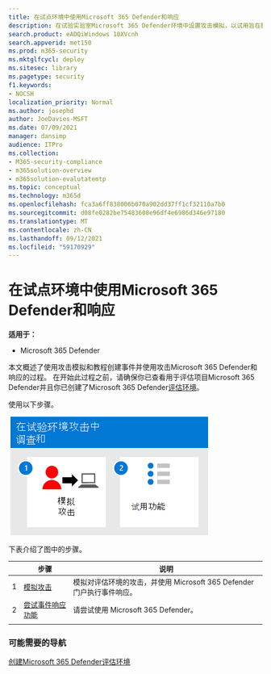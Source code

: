 ```yaml
---
title: 在试点环境中使用Microsoft 365 Defender和响应
description: 在试验实验室Microsoft 365 Defender环境中设置攻击模拟，以试用旨在教用户保护设备、标识、数据和应用程序的安全解决方案。
search.product: eADQiWindows 10XVcnh
search.appverid: met150
ms.prod: m365-security
ms.mktglfcycl: deploy
ms.sitesec: library
ms.pagetype: security
f1.keywords:
- NOCSH
localization_priority: Normal
ms.author: josephd
author: JoeDavies-MSFT
ms.date: 07/09/2021
manager: dansimp
audience: ITPro
ms.collection:
- M365-security-compliance
- m365solution-overview
- m365solution-evalutatemtp
ms.topic: conceptual
ms.technology: m365d
ms.openlocfilehash: fca3a6ff838006b070a902dd37ff1cf32110a7b0
ms.sourcegitcommit: d08fe0282be75483608e96df4e6986d346e97180
ms.translationtype: MT
ms.contentlocale: zh-CN
ms.lasthandoff: 09/12/2021
ms.locfileid: "59170929"
---
```

# <a name="investigate-and-respond-using-microsoft-365-defender-in-a-pilot-environment"></a>在试点环境中使用Microsoft 365 Defender和响应

**适用于：**
- Microsoft 365 Defender

本文概述了使用攻击模拟和教程创建事件并使用攻击Microsoft 365 Defender和响应的过程。 在开始此过程之前，请确保你已查看用于评估项目Microsoft 365 Defender并且你已创建了[](eval-overview.md)Microsoft 365 Defender[评估环境](eval-create-eval-environment.md)。

使用以下步骤。

![在评估环境中执行模拟事件Microsoft 365 Defender的步骤。](../../media/eval-defender-investigate-respond/eval-defender-eval-investigate-respond-steps.png)

下表介绍了图中的步骤。

| |步骤  |说明  |
|---------|---------|---------|
|1|[模拟攻击](eval-defender-investigate-respond-simulate-attack.md)     |   模拟对评估环境的攻击，并使用 Microsoft 365 Defender门户执行事件响应。      |
|2|[尝试事件响应功能 ](eval-defender-investigate-respond-additional.md)    |    请尝试使用 Microsoft 365 Defender。     |
||||

### <a name="navigation-you-may-need"></a>可能需要的导航

[创建Microsoft 365 Defender评估环境](eval-create-eval-environment.md)
